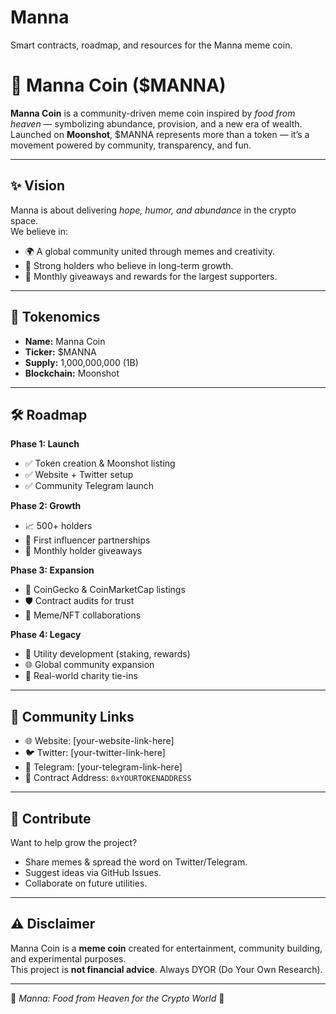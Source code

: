 # Manna
Smart contracts, roadmap, and resources for the Manna meme coin.
# 🌟 Manna Coin ($MANNA)

**Manna Coin** is a community-driven meme coin inspired by *food from heaven* — symbolizing abundance, provision, and a new era of wealth.  
Launched on **Moonshot**, $MANNA represents more than a token — it’s a movement powered by community, transparency, and fun.  

---

## ✨ Vision
Manna is about delivering *hope, humor, and abundance* in the crypto space.  
We believe in:
- 🌍 A global community united through memes and creativity.  
- 💎 Strong holders who believe in long-term growth.  
- 🎁 Monthly giveaways and rewards for the largest supporters.  

---

## 🔑 Tokenomics
- **Name:** Manna Coin  
- **Ticker:** $MANNA  
- **Supply:** 1,000,000,000 (1B)  
- **Blockchain:** Moonshot  

---

## 🛠 Roadmap
**Phase 1: Launch**
- ✅ Token creation & Moonshot listing  
- ✅ Website + Twitter setup  
- ✅ Community Telegram launch  

**Phase 2: Growth**
- 📈 500+ holders  
- 🌟 First influencer partnerships  
- 🎁 Monthly holder giveaways  

**Phase 3: Expansion**
- 🚀 CoinGecko & CoinMarketCap listings  
- 🛡️ Contract audits for trust  
- 🎨 Meme/NFT collaborations  

**Phase 4: Legacy**
- 🏦 Utility development (staking, rewards)  
- 🌐 Global community expansion  
- 🎉 Real-world charity tie-ins  

---

## 📢 Community Links
- 🌐 Website: [your-website-link-here]  
- 🐦 Twitter: [your-twitter-link-here]  
- 💬 Telegram: [your-telegram-link-here]  
- 📜 Contract Address: `0xYOURTOKENADDRESS`  

---

## 🤝 Contribute
Want to help grow the project?  
- Share memes & spread the word on Twitter/Telegram.  
- Suggest ideas via GitHub Issues.  
- Collaborate on future utilities.  

---

## ⚠️ Disclaimer
Manna Coin is a **meme coin** created for entertainment, community building, and experimental purposes.  
This project is **not financial advice**. Always DYOR (Do Your Own Research).  

---
🌟 *Manna: Food from Heaven for the Crypto World* 🌟